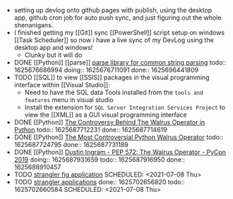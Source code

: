 - setting up devlog onto github pages with publish, using the desktop app, github cron job for auto push sync, and just figuring out the whole shenanigans.
- I finished getting my [[Git]] sync [[PowerShell]] script setup on windows [[Task Scheduler]] so now i have a live sync of my DevLog using the desktop app and windows!
	- Clunky but it will do
- DONE [[Python]] [[parse]] [parse library for common string parsing](https://calmcode.io/parse/parse.html)
  todo:: 1625676686994
  doing:: 1625676711091
  done:: 1625696441809
- TODO [[SQL]] to view [[SSIS]] packages in the visual programming interface within [[Visual Studio]]:
	- Need to have the SQL data Tools installed from the `tools and features` menu in visual studio
	- Install the extension for `SQL Server Integration Services Project` to view the [[XML]] as a GUI visual programming interface
- DONE [[Python]] [The Controversy Behind The Walrus Operator in Python](https://dev.to/renegadecoder94/the-controversy-behind-the-walrus-operator-in-python-4k4e)
  todo:: 1625687712231
  done:: 1625687714619
- DONE [[Python]] [The Most Controversial Python Walrus Operator](https://pythonsimplified.com/the-most-controversial-python-walrus-operator/)
  todo:: 1625687724795
  done:: 1625687731189
- DONE [[Python]] [Dustin Ingram - PEP 572: The Walrus Operator - PyCon 2019](https://youtu.be/6uAvHOKofws)
  doing:: 1625687931659
  todo:: 1625687916950
  done:: 1625688910457
- TODO [strangler fig application](https://martinfowler.com/bliki/StranglerFigApplication.html) 
  SCHEDULED: <2021-07-08 Thu>
- TODO [strangler applications](https://paulhammant.com/2013/07/14/legacy-application-strangulation-case-studies/) 
  done:: 1625702656820
  todo:: 1625702660584
  SCHEDULED: <2021-07-08 Thu>